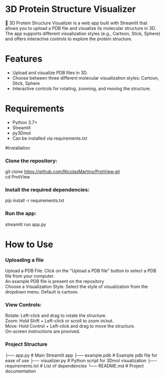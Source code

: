# 3D Protein Structure Visualizer
🔬 3D Protein Structure Visualizer is a web app built with Streamlit that allows you to upload a PDB file and visualize its molecular structure in 3D.<br/>
The app supports different visualization styles (e.g., Cartoon, Stick, Sphere) and offers interactive controls to explore the protein structure.

# Features
- Upload and visualize PDB files in 3D.
- Choose between three different molecular visualization styles: Cartoon, Stick, Sphere
- Interactive controls for rotating, zooming, and moving the structure.

# Requirements
- Python 3.7+
- Streamlit
- py3Dmol
- Can be installed via requirements.txt

#Installation
### Clone the repository:

git clone https://github.com/NicolasMartins/ProtView.git<br/>
cd ProtView

### Install the required dependencies:
pip install -r requirements.txt

### Run the app:
streamlit run app.py

# How to Use
### Uploading a file
Upload a PDB File: Click on the "Upload a PDB file" button to select a PDB file from your computer.<br/>
An example PDB file is present on the repository<br/>
Choose a Visualization Style: Select the style of visualization from the dropdown menu. Default is cartoon.<br/>
### View Controls:<br/>
Rotate: Left-click and drag to rotate the structure.<br/>
Zoom: Hold Shift + Left-click or scroll to zoom in/out.<br/>
Move: Hold Control + Left-click and drag to move the structure.<br/>
On-screen instructions are provived.<br/>

### Project Structure
├── app.py                # Main Streamlit app
├── example.pdb           # Example pdb file for ease of use
├── visualizer.py         # Python script for 3Dmol visualization
├── requirements.txt      # List of dependencies
└── README.md             # Project documentation


